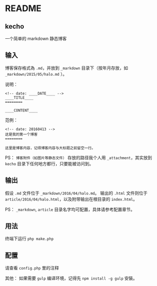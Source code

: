 <!-- date: 20160413 -->
README
========

kecho
----
一个简单的 markdown 静态博客


输入
----
博客保存格式為 `.md`，并放到 `_markdown` 目录下（按年月存放，如 `_markdown/2015/05/halo.md` ）。


说明：
```
<!-- date: ____DATE____ -->
____TITLE____
========

____CONTENT____
```


范例：
```
<!-- date: 20160413 -->
这是我的第一个博客
========

这里是博客内容，记得博客内容与大标题之前留空一行。
```

PS： `博客附件（如图片等静态文件）` 存放的路径我个人用 `_attachment`，其实放到 `kecho` 目录下任何地方都行，只要能被访问到。



输出
----
假设 `.md` 文件位于 `_markdown/2016/04/halo.md`。
输出的 `.html` 文件则位于 `article/2016/04/halo.html`，以及附带输出在根目录的 `index.html`。

PS： `_markdown`, `article` 目录名字均可配置，具体请参考配置章节。


用法
----
终端下运行 `php make.php`


配置
----
请查看 `config.php` 里的注释


其他：
如果需要 `gulp` 编译环境，记得先 `npm install -g gulp` 安裝。